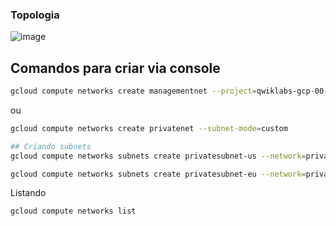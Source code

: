 ### Topologia
![image](https://user-images.githubusercontent.com/59710101/216000784-fb51a138-5eeb-464b-b43b-b29705c4b1f4.png)

## Comandos para criar via console
```sh
gcloud compute networks create managementnet --project=qwiklabs-gcp-00-6e10122d2007 --subnet-mode=custom --mtu=1460 --bgp-routing-mode=regional && gcloud compute networks subnets create managementsubnet-us --project=qwiklabs-gcp-00-6e10122d2007 --range=10.240.0.0/20 --stack-type=IPV4_ONLY --network=managementnet --region=us-west3

```
ou

```sh
gcloud compute networks create privatenet --subnet-mode=custom

## Criando subnets
gcloud compute networks subnets create privatesubnet-us --network=privatenet --region=us-west3 --range=172.16.0.0/24

gcloud compute networks subnets create privatesubnet-eu --network=privatenet --region=europe-west1 --range=172.20.0.0/20
```

Listando
```sh
gcloud compute networks list

```

